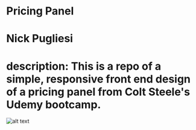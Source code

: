 # Pricing Panel
# Nick Pugliesi
# description: This is a repo of a simple, responsive front end design of a pricing panel from Colt Steele's Udemy bootcamp.

![alt text](https://github.com/nickpug9/pricing-panel/blob/master/desktop.jpg?raw=true)

